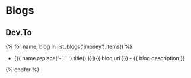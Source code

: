 # Blogs

## Dev.To

{% for name, blog in list_blogs('jmoney').items() %}

* [{{ name.replace('-', ' ').title() }}]({{ blog.url }}) - {{ blog.description }}

{% endfor %}
